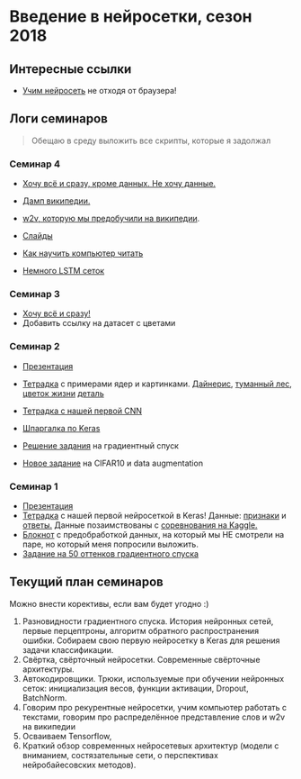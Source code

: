# Введение в нейросетки, сезон 2018

## Интересные ссылки

* [Учим нейросеть](https://playground.tensorflow.org) не отходя от браузера!


## Логи семинаров

> Обещаю в среду выложить все скрипты, которые я задолжал

### Семинар 4

* [Хочу всё и сразу, кроме данных. Не хочу данные.](https://github.com/FUlyankin/neural_networks/blob/master/HSE_2018/sem_4.zip)
* [Дамп википедии.](https://yadi.sk/d/Ddcl3nAiDO2CKQ)
* [w2v, которую мы предобучили на википедии]( ).

* [Слайды](https://github.com/FUlyankin/neural_networks/blob/master/HSE_2018/sem_4/nn_slides_4.pdf)
* [Как научить компьютер читать](http://nbviewer.jupyter.org/github/FUlyankin/neural_networks/blob/master/HSE_2018/sem_4/4.1%20wikipedia_w2v.ipynb)
* [Немного LSTM сеток](http://nbviewer.jupyter.org/github/FUlyankin/neural_networks/blob/master/HSE_2018/sem_4/4.2%20LSTM_sentment_w2v.ipynb)


### Семинар 3

* [Хочу всё и сразу!](https://github.com/FUlyankin/neural_networks/blob/master/HSE_2018/sem_3.zip)
* Добавить ссылку на датасет с цветами

### Семинар 2

* [Презентация](https://github.com/FUlyankin/neural_networks/blob/master/HSE_2018/sem_2/nn_slides_2.pdf)
* [Тетрадка](http://nbviewer.jupyter.org/github/FUlyankin/neural_networks/blob/master/HSE_2018/sem_2/1.%20Convolution.ipynb)  с примерами ядер и картинками.  [Дайнерис](https://github.com/FUlyankin/neural_networks/blob/master/HSE_2018/sem_2/denny.jpg), [туманный лес](https://github.com/FUlyankin/neural_networks/blob/master/HSE_2018/sem_2/forest.jpg), [цветок жизни](https://github.com/FUlyankin/neural_networks/blob/master/HSE_2018/sem_2/girl.png) [деталь](https://github.com/FUlyankin/neural_networks/blob/master/HSE_2018/sem_2/detal.PNG)
* [Тетрадка с нашей первой CNN](http://nbviewer.jupyter.org/github/FUlyankin/neural_networks/blob/master/HSE_2018/sem_2/2.%20CNN_MNIST.ipynb)
* [Шпаргалка по Keras](https://github.com/FUlyankin/neural_networks/blob/master/HSE_2018/sem_2/Keras_Cheat_Sheet_Python.pdf)

* [Решение задания](http://nbviewer.jupyter.org/github/FUlyankin/neural_networks/blob/master/HSE_2018/sem_1/hw1_part1_gradient_solution.ipynb) на градиентный спуск
* [Новое задание](http://nbviewer.jupyter.org/github/FUlyankin/neural_networks/blob/master/HSE_2018/sem_2/3.%20Keras_CNN.ipynb) на CIFAR10 и data augmentation


### Семинар 1

* [Презентация](https://github.com/FUlyankin/neural_networks/blob/master/HSE_2018/sem_1/slides.pdf)
* [Тетрадка](http://nbviewer.jupyter.org/github/FUlyankin/neural_networks/blob/master/HSE_2018/sem_1/Keras_classification_intro.ipynb) с нашей первой нейросеткой в Keras! Данные: [признаки](https://github.com/FUlyankin/neural_networks/blob/master/HSE_2018/sem_1/X_cat.csv) и [ответы.](https://github.com/FUlyankin/neural_networks/blob/master/HSE_2018/sem_1/y_cat.csv) Данные позаимствованы с [соревнования на Kaggle.](https://www.kaggle.com/c/shelter-animal-outcomes)
* [Блокнот](http://nbviewer.jupyter.org/github/FUlyankin/neural_networks/blob/master/HSE_2018/sem_1/original_cats/cats_data_prep.ipynb) с предобработкой данных, на который мы НЕ смотрели на паре, но который меня попросили выложить.
* [Задание на 50 оттенков градиентного спуска](http://nbviewer.jupyter.org/github/FUlyankin/neural_networks/blob/master/HSE_2018/sem_1/hw1_part1_gradient.ipynb)


## Текущий план семинаров

Можно внести корективы, если вам будет угодно :)

1. Разновидности градиентного спуска. История нейронных сетей, первые перцептроны, алгоритм обратного распространения ошибки. Собираем свою первую нейросетку в Keras для решения задачи классификации.
2. Свёртка, свёрточный нейросетки. Современные свёрточные архитектуры.
3. Автокодировщики. Трюки, используемые при обучении нейронных сеток: инициализация весов, функции активации, Dropout, BatchNorm.
4. Говорим про рекурентные нейросетки, учим компьютер работать с текстами, говорим про распределённое представление слов и w2v на википедии
5. Осваиваем Tensorflow,
6. Краткий обзор современных нейросетевых архитектур (модели с вниманием, состязательные сети, о перспективах нейробайесовских методов).
